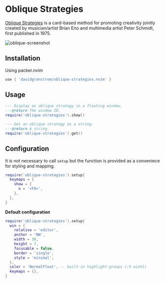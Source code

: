 # Oblique Strategies

[Oblique Strategies](https://en.wikipedia.org/wiki/Oblique_Strategies) is a card-based method for promoting creativity jointly created by musician/artist Brian Eno and multimedia artist Peter Schmidt, first published in 1975.

![oblique-screenshot](https://user-images.githubusercontent.com/672917/193280372-00a220e9-cd8a-45e4-92f6-d62a9e0d5ac9.png)

## Installation

Using packer.nvim

```lua
use { 'davidgranstrom/oblique-strategies.nvim' }
```

## Usage

```lua
--- Display an oblique strategy in a floating window.
---@return The window ID.
require('oblique-strategies').show()

--- Get an oblique strategy as a string.
---@return A string.
require('oblique-strategies').get()
```

## Configuration

It is not necessary to call `setup` but the function is provided as a conveniece for styling and mapping.

```lua
require('oblique-strategies').setup{
  keymaps = {
    show = {
      n = '<F9>',
    },
  },
}
```

**Default configuration**

```lua
require('oblique-strategies').setup{
  win = {
    relative = 'editor',
    anchor = 'NW',
    width = 38,
    height = 7,
    focusable = false,
    border = 'single',
    style = 'minimal',
  },
  color = 'NormalFloat', -- built-in highlight-groups (:h winhl)
  keymaps = {},
}
```

